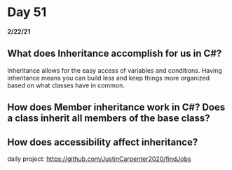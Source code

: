 # Day 51
__2/22/21__

## What does Inheritance accomplish for us in C#?
Inheritance allows for the easy access of variables and conditions. Having inheritance means you can build less and keep things more organized based on what classes have in common.
## How does Member inheritance work in C#? Does a class inherit all members of the base class?

## How does accessibility affect inheritance?



daily project:
https://github.com/JustinCarpenter2020/findJobs